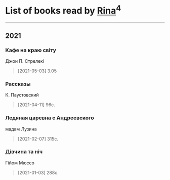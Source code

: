 # List of books read by [Rina](https://plus.google.com/u/0/102857111133378678801/)<sup>4</sup>
---

## 2021

### Кафе на краю світу
Джон П. Стрелекі
> [2021-05-03] 3.05


### Рассказы
К. Паустовский
> [2021-04-11] 96с.


### Ледяная царевна с Андреевского
мадам Лузина
> [2021-02-07] 315с.


### Дівчина та ніч
Гійом Мюссо
> [2021-01-03] 288с.




